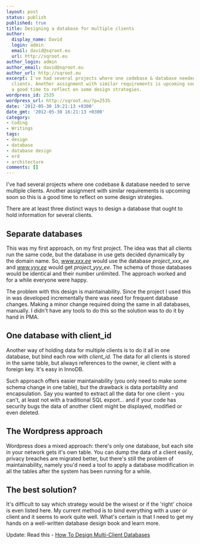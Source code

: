 ```yaml
---
layout: post
status: publish
published: true
title: Designing a database for multiple clients
author:
  display_name: David
  login: admin
  email: david@sqroot.eu
  url: http://sqroot.eu
author_login: admin
author_email: david@sqroot.eu
author_url: http://sqroot.eu
excerpt: I've had several projects where one codebase & database needed to serve multiple
  clients. Another assignment with similar requirements is upcoming soon so this is
  a good time to reflect on some design strategies.
wordpress_id: 2535
wordpress_url: http://sqroot.eu/?p=2535
date: '2012-05-30 19:21:13 +0300'
date_gmt: '2012-05-30 16:21:13 +0300'
category:
- Coding
- Writings
tags:
- design
- database
- database design
- erd
- architecture
comments: []
---
```


I've had several projects where one codebase &amp; database needed to serve multiple clients. Another assignment with similar requirements is upcoming soon so this is a good time to reflect on some design strategies.


There are at least three distinct ways to design a database that ought to hold information for several clients.

<h2>Separate databases</h2>

This was my first approach, on my first project. The idea was that all clients run the same code, but the database in use gets decided dynamically by the domain name. So, <em>www.xxx.ee</em> would use the database <em>project_xxx_ee</em> and <em>www.yyy.ee</em> would get <em>project_yyy_ee</em>. The schema of those databases would be identical and their number unlimited. The approach worked and for a while everyone were happy.


The problem with this design is maintainability. Since the project I used this in was developed incrementally there was need for frequent database changes. Making a minor change required doing the same in all databases, manually. I didn't have any tools to do this so the solution was to do it by hand in PMA.

<h2>One database with client_id</h2>

Another way of holding data for multiple clients is to do it all in one database, but bind each row with <em>client_id</em>. The data for all clients is stored in the same table, but always references to the owner, ie client with a foreign key. It's easy in InnoDB.


Such approach offers easier maintainability (you only need to make some schema change in one table), but the drawback is data portability and encapsulation. Say you wanted to extract all the data for one client - you can't, at least not with a traditional SQL export... and if your code has security bugs the data of another client might be displayed, modified or even deleted.

<h2>The Wordpress approach</h2>

Wordpress does a mixed approach: there's only one database, but each site in your network gets it's own table. You can dump the data of a client easily, privacy breaches are migrated better, but there's still the problem of maintainability, namely you'd need a tool to apply a database modification in all the tables after the system has been running for a while.

<h2>The best solution?</h2>

It's difficult to say which strategy would be the wisest or if the 'right' choice is even listed here. My current method is to bind everything with a user or client and it seems to work quite well. What's certain is that I need to get my hands on a well-written database design book and learn more.


Update: Read this - <a href="http://www.brentozar.com/archive/2011/06/how-design-multiclient-databases/">How To Design Multi-Client Databases</a>

